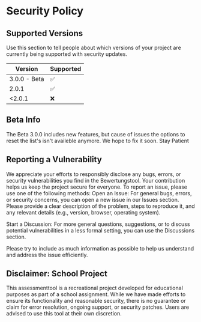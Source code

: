 # Security Policy

## Supported Versions

Use this section to tell people about which versions of your project are
currently being supported with security updates.

| Version | Supported          |
| ------- | ------------------ |
| 3.0.0 - Beta  | :white_check_mark: |
| 2.0.1   | :white_check_mark: |
| <2.0.1  | :x:                |


## Beta Info

The Beta 3.0.0 includes new features, but cause of issues the options to reset the list's isn't availeble anymore.
We hope to fix it soon. Stay Patient


## Reporting a Vulnerability

We appreciate your efforts to responsibly disclose any bugs, errors, or security vulnerabilities you find in the Bewertungstool. Your contribution helps us keep the project secure for everyone.
To report an issue, please use one of the following methods:
Open an Issue:
  For general bugs, errors, or security concerns, you can open a new issue in our Issues section. Please provide a clear description of the problem, steps to reproduce it, and any relevant details (e.g., version, browser, operating system).

Start a Discussion: 
  For more general questions, suggestions, or to discuss potential vulnerabilities in a less formal setting, you can use the Discussions section.
  
Please try to include as much information as possible to help us understand and address the issue efficiently.

## Disclaimer: School Project
This assessmenttool is a recreational project developed for educational purposes as part of a school assignment. While we have made efforts to ensure its functionality and reasonable security, there is no guarantee or claim for error resolution, ongoing support, or security patches. Users are advised to use this tool at their own discretion.
